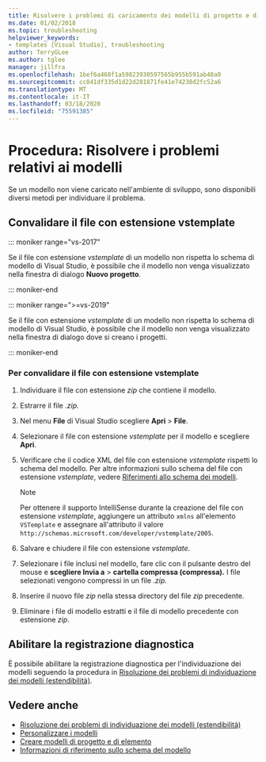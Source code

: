 ```yaml
---
title: Risolvere i problemi di caricamento dei modelli di progetto e di elemento
ms.date: 01/02/2018
ms.topic: troubleshooting
helpviewer_keywords:
- templates [Visual Studio], troubleshooting
author: TerryGLee
ms.author: tglee
manager: jillfra
ms.openlocfilehash: 1bef6a460f1a59823930597565b955b591ab48a0
ms.sourcegitcommit: cc841df335d1d22d281871fe41e74238d2fc52a6
ms.translationtype: MT
ms.contentlocale: it-IT
ms.lasthandoff: 03/18/2020
ms.locfileid: "75591385"
---
```

# <a name="how-to-troubleshoot-templates"></a>Procedura: Risolvere i problemi relativi ai modelli

Se un modello non viene caricato nell'ambiente di sviluppo, sono disponibili diversi metodi per individuare il problema.

## <a name="validate-the-vstemplate-file"></a>Convalidare il file con estensione vstemplate

::: moniker range="vs-2017"

Se il file con estensione *vstemplate* di un modello non rispetta lo schema di modello di Visual Studio, è possibile che il modello non venga visualizzato nella finestra di dialogo **Nuovo progetto**.

::: moniker-end

::: moniker range=">=vs-2019"

Se il file con estensione *vstemplate* di un modello non rispetta lo schema di modello di Visual Studio, è possibile che il modello non venga visualizzato nella finestra di dialogo dove si creano i progetti.

::: moniker-end

### <a name="to-validate-the-vstemplate-file"></a>Per convalidare il file con estensione vstemplate

1. Individuare il file con estensione *zip* che contiene il modello.

1. Estrarre il file *.zip.*

1. Nel menu **File** di Visual Studio scegliere **Apri** > **File**.

1. Selezionare il file con estensione *vstemplate* per il modello e scegliere **Apri**.

1. Verificare che il codice XML del file con estensione *vstemplate* rispetti lo schema del modello. Per altre informazioni sullo schema del file con estensione *vstemplate*, vedere [Riferimenti allo schema dei modelli](../extensibility/visual-studio-template-schema-reference.md).

    > [!NOTE]
    > Per ottenere il supporto IntelliSense durante la creazione del file con estensione *vstemplate*, aggiungere un attributo `xmlns` all'elemento `VSTemplate` e assegnare all'attributo il valore `http://schemas.microsoft.com/developer/vstemplate/2005`.

1. Salvare e chiudere il file con estensione *vstemplate*.

1. Selezionare i file inclusi nel modello, fare clic con il pulsante destro del mouse e **scegliere Invia a** > **cartella compressa (compressa).** I file selezionati vengono compressi in un file *.zip.*

1. Inserire il nuovo file *zip* nella stessa directory del file *zip* precedente.

1. Eliminare i file di modello estratti e il file di modello precedente con estensione *zip*.

## <a name="enable-diagnostic-logging"></a>Abilitare la registrazione diagnostica

È possibile abilitare la registrazione diagnostica per l'individuazione dei modelli seguendo la procedura in [Risoluzione dei problemi di individuazione dei modelli (estendibilità)](../extensibility/troubleshooting-template-discovery.md).

## <a name="see-also"></a>Vedere anche

- [Risoluzione dei problemi di individuazione dei modelli (estendibilità)](../extensibility/troubleshooting-template-discovery.md)
- [Personalizzare i modelli](../ide/customizing-project-and-item-templates.md)
- [Creare modelli di progetto e di elemento](../ide/creating-project-and-item-templates.md)
- [Informazioni di riferimento sullo schema del modello](../extensibility/visual-studio-template-schema-reference.md)
